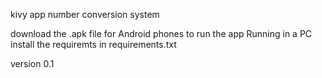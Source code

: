 
kivy app number conversion system


download the .apk file for Android phones to run the app
Running in a PC install the requiremts in requirements.txt


version 0.1
